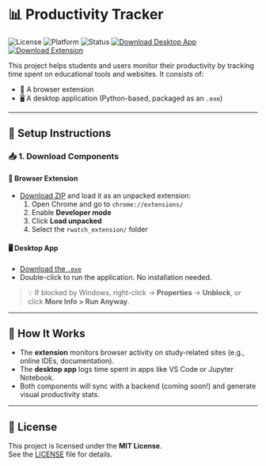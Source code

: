 # 📊 Productivity Tracker

![License](https://img.shields.io/badge/License-MIT-green.svg)
![Platform](https://img.shields.io/badge/Platform-Windows%20%7C%20Chrome-blue)
![Status](https://img.shields.io/badge/Status-Active-brightgreen)
[![Download Desktop App](https://img.shields.io/badge/Desktop_App-Download-orange)](./rwatch_application/main.exe)
[![Download Extension](https://img.shields.io/badge/Browser_Extension-Download-yellow)](./rwatch_extension/)

This project helps students and users monitor their productivity by tracking time spent on educational tools and websites. It consists of:

- 🧩 A browser extension  
- 🖥 A desktop application (Python-based, packaged as an `.exe`)

---

## 🔧 Setup Instructions

### 📥 1. Download Components

#### 🧩 Browser Extension
- [Download ZIP](./rwatch_extension/) and load it as an unpacked extension:
  1. Open Chrome and go to `chrome://extensions/`
  2. Enable **Developer mode**
  3. Click **Load unpacked**
  4. Select the `rwatch_extension/` folder

#### 🖥 Desktop App
- [Download the `.exe`](./rwatch_application/main.exe)
- Double-click to run the application. No installation needed.

> 💡 If blocked by Windows, right-click → **Properties** → **Unblock**, or click **More Info > Run Anyway**.

---

## 🧠 How It Works

- The **extension** monitors browser activity on study-related sites (e.g., online IDEs, documentation).
- The **desktop app** logs time spent in apps like VS Code or Jupyter Notebook.
- Both components will sync with a backend (coming soon!) and generate visual productivity stats.

---

## 📄 License

This project is licensed under the **MIT License**.  
See the [LICENSE](./LICENSE) file for details.
